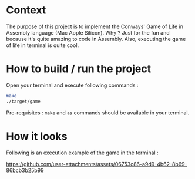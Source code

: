 # Context

The purpose of this project is to implement the Conways' Game of Life in Assembly language (Mac Apple Silicon). Why ? Just for the fun and because it's quite amazing to code in Assembly. Also, executing the game of life in terminal is quite cool.

# How to build / run the project

Open your terminal and execute following commands :

```bash
make
./target/game
```

Pre-requisites : `make` and `as` commands should be available in your terminal.

# How it looks

Following is an execution example of the game in the terminal :

https://github.com/user-attachments/assets/06753c86-a9d9-4b62-8b69-86bcb3b25b99